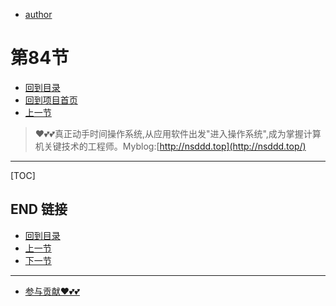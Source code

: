 + [author](https://github.com/3293172751)
# 第84节
+ [回到目录](../README.md)
+ [回到项目首页](../../README.md)
+ [上一节](83.md)
> ❤️💕💕真正动手时间操作系统,从应用软件出发"进入操作系统",成为掌握计算机关键技术的工程师。Myblog:[http://nsddd.top](http://nsddd.top/)
---
[TOC]





## END 链接
+ [回到目录](../README.md)
+ [上一节](83.md)
+ [下一节](85.md)
---
+ [参与贡献❤️💕💕](https://github.com/3293172751/Block_Chain/blob/master/Git/git-contributor.md)